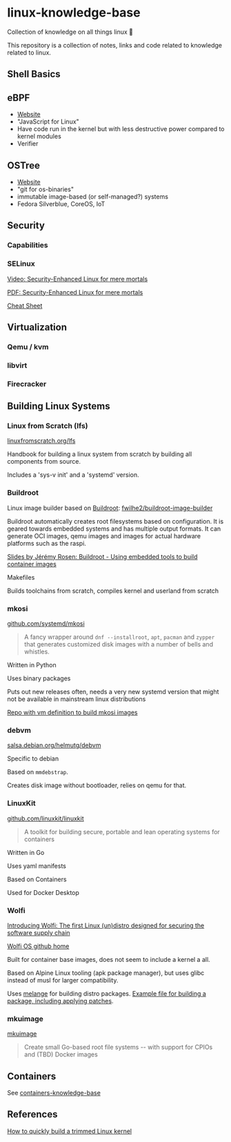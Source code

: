 # linux-knowledge-base
Collection of knowledge on all things linux 🐧

This repository is a collection of notes, links and code related to knowledge related to linux.

## Shell Basics

## eBPF

- [Website](https://ebpf.io/)
- "JavaScript for Linux"
- Have code run in the kernel but with less destructive power compared to kernel modules
- Verifier

## OSTree

- [Website](https://ostreedev.github.io/ostree/)
- "git for os-binaries"
- immutable image-based (or self-managed?) systems
- Fedora Silverblue, CoreOS, IoT

## Security

### Capabilities

### SELinux

[Video: Security-Enhanced Linux for mere mortals](https://www.youtube.com/watch?v=_WOKRaM-HI4)

[PDF: Security-Enhanced Linux for mere mortals](https://videos.cdn.redhat.com/summit2015/presentations/13893_security-enhanced-linux-for-mere-mortals.pdf)

[Cheat Sheet](https://gist.github.com/OtherDevOpsGene/c73f8fc03c4fe4b6487a88de9cb0186c)

## Virtualization

### Qemu / kvm

### libvirt

### Firecracker

## Building Linux Systems

### Linux from Scratch (lfs)

[linuxfromscratch.org/lfs](https://www.linuxfromscratch.org/lfs/)

Handbook for building a linux system from scratch by building all components from source.

Includes a 'sys-v init' and a 'systemd' version.

### Buildroot

Linux image builder based on [Buildroot](https://buildroot.org):
[fwilhe2/buildroot-image-builder](https://github.com/fwilhe2/buildroot-image-builder)

Buildroot automatically creates root filesystems based on configuration.
It is geared towards embedded systems and has multiple output formats.
It can generate OCI images, qemu images and images for actual hardware platforms such as the raspi.

[Slides by Jérémy Rosen: Buildroot - Using embedded tools to build container images](https://cfp.all-systems-go.io/media/buildroot_containers.pdf)

Makefiles

Builds toolchains from scratch, compiles kernel and userland from scratch

### mkosi

[github.com/systemd/mkosi](https://github.com/systemd/mkosi)

> A fancy wrapper around `dnf --installroot`, `apt`, `pacman` and `zypper` that generates customized disk images with a number of bells and whistles.

Written in Python

Uses binary packages

Puts out new releases often, needs a very new systemd version that might not be available in mainstream linux distributions

[Repo with vm definition to build mkosi images](https://github.com/fwilhe2/mkosi-dev)

### debvm

[salsa.debian.org/helmutg/debvm](https://salsa.debian.org/helmutg/debvm)

Specific to debian

Based on `mmdebstrap`.

Creates disk image without bootloader, relies on qemu for that.

### LinuxKit

[github.com/linuxkit/linuxkit](https://github.com/linuxkit/linuxkit)

> A toolkit for building secure, portable and lean operating systems for containers

Written in Go

Uses yaml manifests

Based on Containers

Used for Docker Desktop

### Wolfi

[Introducing Wolfi: The first Linux (un)distro designed for securing the software supply chain](https://www.chainguard.dev/unchained/introducing-wolfi-the-first-linux-un-distro)

[Wolfi OS github home](https://github.com/wolfi-dev)

Built for container base images, does not seem to include a kernel a all.

Based on Alpine Linux tooling (apk package manager), but uses glibc instead of musl for larger compatibility.

Uses [melange](https://github.com/chainguard-dev/melange) for building distro packages.
[Example file for building a package, including applying patches](https://github.com/wolfi-dev/os/blob/a9487db56d1da1938c731f0f55f5dc7bb903a9d9/bzip2.yaml#L1).

### mkuimage

[mkuimage](https://github.com/u-root/mkuimage)

>  Create small Go-based root file systems -- with support for CPIOs and (TBD) Docker images 

## Containers

See [containers-knowledge-base](https://github.com/fwilhe2/containers-knowledge-base/)

## References

[How to quickly build a trimmed Linux kernel](https://docs.kernel.org/admin-guide/quickly-build-trimmed-linux.html)
